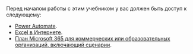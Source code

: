 Перед началом работы с этим учебником у вас должен быть доступ к следующему:

- [Power Automate](/power-automate/organization-q-and-a).
- [Excel в Интернете](https://www.office.com/launch/excel).
- [План Microsoft 365 для коммерческих или образовательных организаций, включающий сценарии](/microsoft-365/admin/manage/manage-office-scripts-settings).